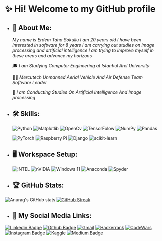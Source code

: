 
# ✨ Hi! Welcome to my GitHub profile

- ## **📖 About Me:**
 
  *My name is Erdem Taha Sokullu I am 20 years old I have been interested in software for 8 years I am carrying out studies on image processing and artificial           intelligence I am trying to improve myself in these areas and advance my horizons*
  
  🎓 *I am Studying Computer Engineering at Istanbul Arel University*
  
  👨‍💻 *Mercutech Unmanned Aerial Vehicle And Air Defense Team Software Leader*
  
  🚀 *I am Conducting Studies On Artificial Intelligence And Image processing*
    
   
- ## **🛠️ Skills:**
  
   ![Python](https://img.shields.io/badge/python-3670A0?style=for-the-badge&logo=python&logoColor=ffdd54)
   ![Matplotlib](https://img.shields.io/badge/Matplotlib-%23ffffff.svg?style=for-the-badge&logo=Matplotlib&logoColor=black)
   ![OpenCv](https://img.shields.io/badge/OpenCV-27338e?style=for-the-badge&logo=OpenCV&logoColor=white) 
   ![TensorFolow](https://img.shields.io/badge/TensorFlow-FF6F00?style=for-the-badge&logo=tensorflow&logoColor=white)
   ![NumPy](https://img.shields.io/badge/numpy-%23013243.svg?style=for-the-badge&logo=numpy&logoColor=white)
   ![Pandas](https://img.shields.io/badge/pandas-%23150458.svg?style=for-the-badge&logo=pandas&logoColor=white)
   
   
   ![PyTorch](https://img.shields.io/badge/PyTorch-%23EE4C2C.svg?style=for-the-badge&logo=PyTorch&logoColor=white)
   ![Raspberry Pi](https://img.shields.io/badge/-RaspberryPi-C51A4A?style=for-the-badge&logo=Raspberry-Pi)
   ![Django](https://img.shields.io/badge/django-%23092E20.svg?style=for-the-badge&logo=django&logoColor=white)
   ![scikit-learn](https://img.shields.io/badge/scikit--learn-%23F7931E.svg?style=for-the-badge&logo=scikit-learn&logoColor=white)
   
- ## **🖥️ Workspace Setup:**
  ![INTEL](https://img.shields.io/badge/Intel%20Core_i5_10th-0071C5?style=for-the-badge&logo=intel&logoColor=white)
  ![nVIDIA](https://img.shields.io/badge/nVIDIA-%2376B900.svg?style=for-the-badge&logo=nVIDIA&logoColor=white)
  ![Windows 11](https://img.shields.io/badge/Windows%2011-%230079d5.svg?style=for-the-badge&logo=Windows%2011&logoColor=white)
  ![Anaconda](https://img.shields.io/badge/Anaconda-%2344A833.svg?style=for-the-badge&logo=anaconda&logoColor=white)
  ![Spyder](https://img.shields.io/badge/Spyder-838485?style=for-the-badge&logo=spyder%20ide&logoColor=maroon)
- ## **🏆 GitHub Stats:**
 ![Anurag's GitHub stats](https://github-readme-stats.vercel.app/api?username=Prometheussx&show_icons=true&theme=radical)
  [![GitHub Streak](https://streak-stats.demolab.com/?user=Prometheussx&theme=dark)](https://git.io/streak-stats)
- ## **🔗 My Social Media Links:**
 [![Linkedin Badge](https://img.shields.io/badge/LinkedIn-0077B5?style=for-the-badge&logo=linkedin&logoColor=white&link=link)](https://www.linkedin.com/in/erdem-taha-sokullu/)
 [![Github Badge](https://img.shields.io/badge/GitHub-100000?style=for-the-badge&logo=github&logoColor=white&link=link)](https://github.com/Prometheussx)
 [![Gmail](https://img.shields.io/badge/Gmail-D14836?style=for-the-badge&logo=gmail&logoColor=white&link=link)](mailto:erdemtahasokullu@gmail.com)
 [![Hackerrank](https://img.shields.io/badge/-Hackerrank-2EC866?style=for-the-badge&logo=HackerRank&logoColor=white&link=link)](https://www.hackerrank.com/erdemtahasokullu)
 [![CodeWars](https://img.shields.io/badge/Codewars-B1361E?style=for-the-badge&logo=Codewars&logoColor=white&link=link)](https://www.codewars.com/users/Prometheussx)
 [![Instagram Badge](	https://img.shields.io/badge/Instagram-E4405F?style=for-the-badge&logo=instagram&logoColor=white&link=link)](https://www.instagram.com/erdm_taha/) 
 [![Kaggle](https://img.shields.io/badge/Kaggle-20BEFF?style=for-the-badge&logo=Kaggle&logoColor=white&link=link)](https://www.kaggle.com/erdemtaha)
 [![Medium Badge](https://img.shields.io/badge/Medium-12100E?style=for-the-badge&logo=medium&logoColor=white&link=link)](https://medium.com/@erdemtahasokullu) 
 
